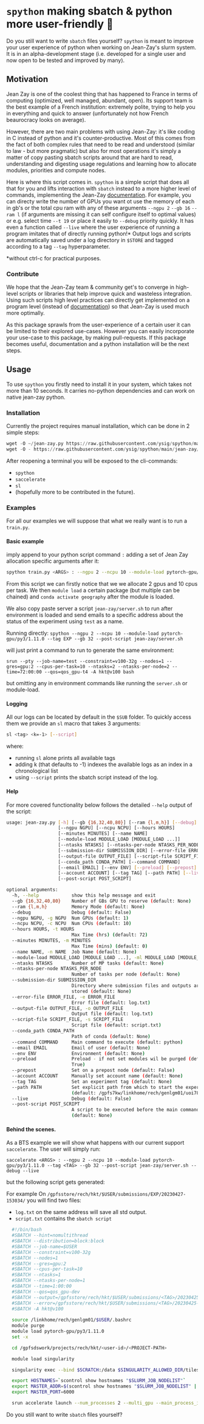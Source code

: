 # `spython` making sbatch & python more user-friendly :revolving_hearts:
Do you still want to write `sbatch` files yourself?
`spython` is meant to improve your user experience of python when working on Jean-Zay's slurm system.
It is in an alpha-development stage (i.e. developed for a single user and now open to be tested and improved by many).

## Motivation
Jean Zay is one of the coolest thing that has happened to France in terms of computing (optimized, well managed, abundant, open). Its support team is the best example of a French institution: extremely polite, trying to help you in everything and quick to answer (unfortunately not how French beaurocracy looks on average). 

However, there are two main problems with using Jean-Zay: it's like coding in C instead of python and it's counter-productive. Most of this comes from the fact of both complex rules that need to be read and understood (similar to law - but more pragmatic) but also for most operations it's simply a matter of copy pasting sbatch scripts around that are hard to read, understanding and digesting usage regulations and learning how to allocate modules, priorities and compute nodes.

Here is where this script comes in. `spython` is a simple script that does all that for you and lifts interaction with `sbatch` instead to a more higher level of commands, implementing the Jean-Zay [documentation](http://www.idris.fr/media/eng/ia/guide_nouvel_utilisateur_ia-eng.pdf). For example, you can directy write the number of GPUs you want ot use the memory of each in gb's or the total cpu ram with any of these arguments `--ngpu 2` `--gb 16` `--ram l` (if arguments are missing it can self configure itself to optimal values) or e.g. select time `--t 19` or place it easily to `--debug` priority quickly. It has even a function called `--live` where the user experience of running a program imitates that of directly running python!* Output logs and scripts are automatically saved under a log directory in `$STORE` and tagged according to a tag `--tag` hyperparameter. 

\*without ctrl-c for practical purposes.

### Contribute
We hope that the Jean-Zay team & community get's to converge in high-level scripts or libraries that help improve quick and wasteless integration. Using such scripts high level practices can directly get implemented on a program level (instead of [documentation](http://www.idris.fr/media/eng/ia/guide_nouvel_utilisateur_ia-eng.pdf)) so that Jean-Zay is used much more optimally.

As this package sprawls from the user-experience of a certain user it can be limited to their explored use-cases. However you can easily incorporate your use-case to this package, by making pull-requests. If this package becomes useful, documentation and a python installation will be the next steps.

## Usage
To use `spython` you firstly need to install it in your system, which takes not more than 10 seconds. It carries no-python dependencies and can work on native jean-zay python.

### Installation
Currently the project requires manual installation, which can be done in 2 simple steps:

```python
wget -O ~/jean-zay.py https://raw.githubusercontent.com/ysig/spython/main/jean-zay/jean-zay.py # installs the main-script
wget -O - https://raw.githubusercontent.com/ysig/spython/main/jean-zay/.bashrc >> ~/.bashrc # installs macros
```

After reopening a terminal you will be exposed to the cli-commands: 
- `spython`
- `saccelerate`
- `sl`
- (hopefully more to be contributed in the future).

### Examples
For all our examples we will suppose that what we really want is to run a `train.py`.

#### Basic example
imply append to your python script command `:` adding a set of Jean Zay allocation specific arguments after it:

```bash
spython train.py <ARGS> : --ngpu 2 --ncpu 10 --module-load pytorch-gpu/py3/1.11.0 --tag EXP --gb 32 --env diffusers --post-script jean-zay/server.sh --email <your-email> --name test
```

From this script we can firstly notice that we we allocate 2 gpus and 10 cpus per task.
We then `module load` a certain package (but multiple can be chained) and `conda activate geography` after the module is loaded.

We also copy paste server a script `jean-zay/server.sh` to run after environment is loaded and send emails to a specific address about the status of the experiment using `test` as a name.

Running directly:
`spython --ngpu 2 --ncpu 10 --module-load pytorch-gpu/py3/1.11.0 --tag EXP --gb 32 --post-script jean-zay/server.sh`

will just print a command to run to generate the same environment:

`srun --pty --job-name=test --constraint=v100-32g --nodes=1 --gres=gpu:2 --cpus-per-task=10 --ntasks=2 --ntasks-per-node=2 --time=72:00:00 --qos=qos_gpu-t4 -A hkt@v100 bash`

but omitting any in environment commands like running the `server.sh` or module-load.

#### Logging

All our logs can be located by default in the `$SUB` folder.
To quickly access them we provide an `sl` macro that takes 3 arguments:

```bash
sl <tag> <k=-1> [--script]
```

where:

- running `sl` alone prints all available tags
- adding k (that defaults to -1) indexes the available logs as an index in a chronological list
- using `--script` prints the sbatch script instead of the log.


#### Help
For more covered functionality below follows the detailed `--help` output of the script:

```bash
usage: jean-zay.py [-h] [--gb {16,32,40,80}] [--ram {l,m,h}] [--debug]
                   [--ngpu NGPU] [--ncpu NCPU] [--hours HOURS]
                   [--minutes MINUTES] [--name NAME]
                   [--module-load MODULE_LOAD [MODULE_LOAD ...]]
                   [--ntasks NTASKS] [--ntasks-per-node NTASKS_PER_NODE]
                   [--submission-dir SUBMISSION_DIR] [--error-file ERROR_FILE]
                   [--output-file OUTPUT_FILE] [--script-file SCRIPT_FILE]
                   [--conda_path CONDA_PATH] [--command COMMAND]
                   [--email EMAIL] [--env ENV] [--preload] [--prepost]
                   [--account ACCOUNT] [--tag TAG] [--path PATH] [--live]
                   [--post-script POST_SCRIPT]

optional arguments:
  -h, --help            show this help message and exit
  --gb {16,32,40,80}    Number of GBs GPU to reserve (default: None)
  --ram {l,m,h}         Memory Mode (default: None)
  --debug               Debug (default: False)
  --ngpu NGPU, -g NGPU  Num GPUs (default: 1)
  --ncpu NCPU, -c NCPU  Num CPUs (default: 10)
  --hours HOURS, -t HOURS
                        Max Time (hrs) (default: 72)
  --minutes MINUTES, -m MINUTES
                        Max Time (mins) (default: 0)
  --name NAME, -n NAME  Job Name (default: None)
  --module-load MODULE_LOAD [MODULE_LOAD ...], -ml MODULE_LOAD [MODULE_LOAD ...]
  --ntasks NTASKS       Number of MP tasks (default: None)
  --ntasks-per-node NTASKS_PER_NODE
                        Number of tasks per node (default: None)
  --submission-dir SUBMISSION_DIR
                        Directory where submission files and outputs are
                        stored (default: None)
  --error-file ERROR_FILE, -e ERROR_FILE
                        Error file (default: log.txt)
  --output-file OUTPUT_FILE, -o OUTPUT_FILE
                        Output file (default: log.txt)
  --script-file SCRIPT_FILE, -s SCRIPT_FILE
                        Script file (default: script.txt)
  --conda_path CONDA_PATH
                        Path of conda (default: None)
  --command COMMAND     Main command to execute (default: python)
  --email EMAIL         Email of user (default: None)
  --env ENV             Environment (default: None)
  --preload             Preload - if not set modules wil be purged (default:
                        True)
  --prepost             Set on a prepost node (default: False)
  --account ACCOUNT     Manually set account name (default: None)
  --tag TAG             Set an experiment tag (default: None)
  --path PATH           Set explicit path from which to start the experiment
                        (default: /gpfs7kw/linkhome/rech/genlgm01/uoi78rt)
  --live                Debug (default: False)
  --post-script POST_SCRIPT
                        A script to be executed before the main command
                        (default: None)
```

#### Behind the scenes.
As a BTS example we will show what happens with our current support `saccelerate`.
The user will simply run:

`saccelerate <ARGS> : --ngpu 2 --ncpu 10 --module-load pytorch-gpu/py3/1.11.0 --tag <TAG> --gb 32 --post-script jean-zay/server.sh --debug --live`

but the following script gets generated:

For example 
On `/gpfsstore/rech/hkt/$USER/submissions/EXP/20230427-153034/` you will find two files: 
- `log.txt` on the same address will save all std output.
- `script.txt` contains the `sbatch script`

```bash
  #!/bin/bash
  #SBATCH --hint=nomultithread
  #SBATCH --distribution=block:block
  #SBATCH --job-name=$USER
  #SBATCH --constraint=v100-32g
  #SBATCH --nodes=1
  #SBATCH --gres=gpu:2
  #SBATCH --cpus-per-task=10
  #SBATCH --ntasks=1
  #SBATCH --ntasks-per-node=1
  #SBATCH --time=1:00:00
  #SBATCH --qos=qos_gpu-dev
  #SBATCH --output=/gpfsstore/rech/hkt/$USER/submissions/<TAG>/20230425- 222102/log.txt
  #SBATCH --error=/gpfsstore/rech/hkt/$USER/submissions/<TAG>/20230425-222102/log.txt
  #SBATCH -A hkt@v100
  
  source /linkhome/rech/genlgm01/$USER/.bashrc
  module purge
  module load pytorch-gpu/py3/1.11.0
  set -x

  cd /gpfsdswork/projects/rech/hkt/<user-id>/<PROJECT-PATH>

  module load singularity

  singularity exec --bind $SCRATCH:/data $SINGULARITY_ALLOWED_DIR/tileserver.sif node /usr/src/app/ /data/planet.mbtiles &> /dev/null &

  export HOSTNAMES=`scontrol show hostnames "$SLURM_JOB_NODELIST"`
  export MASTER_ADDR=$(scontrol show hostnames "$SLURM_JOB_NODELIST" | head -n 1)
  export MASTER_PORT=6000

  srun accelerate launch --num_processes 2 --multi_gpu --main_process_ip $MASTER_ADDR --main_process_port $MASTER_PORT train.py 
  ```

Do you still want to write `sbatch` files yourself?
